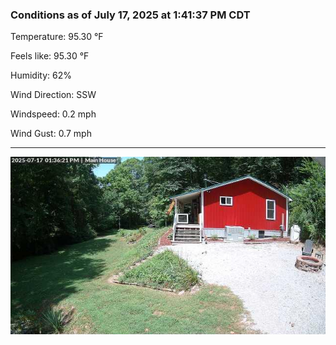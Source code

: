 ### Conditions as of July 17, 2025 at 1:41:37 PM CDT 

Temperature: 95.30 &deg;F

Feels like: 95.30 &deg;F

Humidity: 62%

Wind Direction: SSW

Windspeed: 0.2 mph

Wind Gust: 0.7 mph

---

<img src="./images/latest.jpeg"/>

